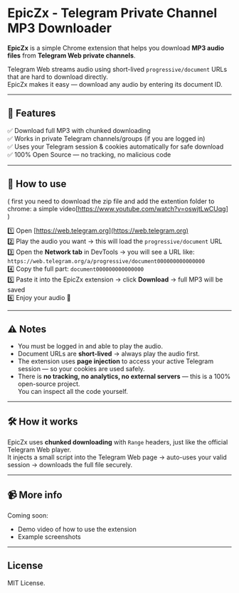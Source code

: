 # EpicZx - Telegram Private Channel MP3 Downloader

**EpicZx** is a simple Chrome extension that helps you download **MP3 audio files** from **Telegram Web private channels**.

Telegram Web streams audio using short-lived `progressive/document` URLs that are hard to download directly.  
EpicZx makes it easy — download any audio by entering its document ID.

---

## 🚀 Features

✅ Download full MP3 with chunked downloading  
✅ Works in private Telegram channels/groups (if you are logged in)  
✅ Uses your Telegram session & cookies automatically for safe download  
✅ 100% Open Source — no tracking, no malicious code

---

## 📝 How to use
( first you need to download the zip file and add the extention folder to chrome: a simple video[https://www.youtube.com/watch?v=oswjtLwCUqg] )

1️⃣ Open [https://web.telegram.org](https://web.telegram.org)  
2️⃣ Play the audio you want → this will load the `progressive/document` URL  
3️⃣ Open the **Network tab** in DevTools → you will see a URL like:  
   `https://web.telegram.org/a/progressive/document000000000000000`  
4️⃣ Copy the full part: `document000000000000000`  
5️⃣ Paste it into the EpicZx extension → click **Download** → full MP3 will be saved  
6️⃣ Enjoy your audio 🎵  

---

## ⚠️ Notes

- You must be logged in and able to play the audio.
- Document URLs are **short-lived** → always play the audio first.
- The extension uses **page injection** to access your active Telegram session — so your cookies are used safely.
- There is **no tracking, no analytics, no external servers** — this is a 100% open-source project.  
  You can inspect all the code yourself.

---

## 🛠️ How it works

EpicZx uses **chunked downloading** with `Range` headers, just like the official Telegram Web player.  
It injects a small script into the Telegram Web page → auto-uses your valid session → downloads the full file securely.

---

## 📹 More info

Coming soon:  
- Demo video of how to use the extension  
- Example screenshots  

---

## License

MIT License.
